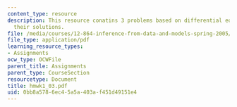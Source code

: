 ```yaml
---
content_type: resource
description: This resource conatins 3 problems based on differential equations and
  their solutions.
file: /media/courses/12-864-inference-from-data-and-models-spring-2005/0bb8a5786ec45a5a403af451d49151e4_hmwk1_03.pdf
file_type: application/pdf
learning_resource_types:
- Assignments
ocw_type: OCWFile
parent_title: Assignments
parent_type: CourseSection
resourcetype: Document
title: hmwk1_03.pdf
uid: 0bb8a578-6ec4-5a5a-403a-f451d49151e4
---
```

